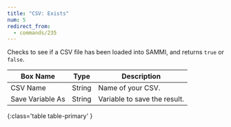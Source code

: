 ```yaml
---
title: "CSV: Exists"
num: 5
redirect_from:
  - commands/235
---
```


Checks to see if a CSV file has been loaded into SAMMI, and returns `true` or `false`.

| Box Name | Type | Description |
|-------|--------|--------|
|CSV Name|String|Name of your CSV.
|Save Variable As|String|Variable to save the result.
{:class='table table-primary' }









